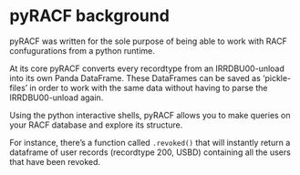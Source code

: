 # pyRACF background

pyRACF was written for the sole purpose of being able to work with RACF
confugurations from a python runtime.

At its core pyRACF converts every recordtype from an IRRDBU00-unload
into its own Panda DataFrame. These DataFrames can be saved as ‘pickle-files’
in order to work with the same data without having to parse the IRRDBU00-unload again.

Using the python interactive shells, pyRACF allows you to
make queries on your RACF database and explore its structure.

For instance, there’s a function called `.revoked()` that will
instantly return a dataframe of user records (recordtype 200,
USBD) containing all the users that have been revoked.
